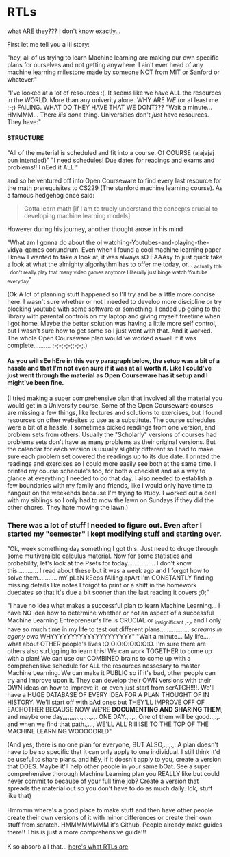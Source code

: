 # RTLs
what ARE they??? I don't know exactly...

First let me tell you a lil story:

"hey, all of us trying to learn Machine learning are making our own specific plans for ourselves and not getting anywhere. I ain't ever head of any machine learning milestone made by someone NOT from MIT or Sanford or whatever."

"I've looked at a lot of resources :(. It seems like we have ALL the resources in the WORLD. More than any univerity alone. WHY ARE *WE* (or at least me ;-;) FAILING. WHAT DO THEY HAVE THAT WE DONT???
"Wait a minute... HMMMM... There *iiis oone* thing. Universities don't *just* have resources. They have:"
<h4>STRUCTURE</h4>
"All of the material is scheduled and fit into a course. Of COURSE (ajajajaj pun intended)"
"I need schedules! Due dates for readings and exams and problems!! I nEed it ALL."

and so he ventured off into Open Courseware to find every last resource for the math prerequisites to CS229 (The stanford machine learning course). As a famous hedgehog once said:

>Gotta learn math [if I am to truely understand the concepts crucial to developing machine learning models]

However during his journey, another thought arose in his mind

"What am I gonna do about the ol watching-Youtubes-and-playing-the-vidya-games conundrum. Even when I found a cool machine learning paper I knew I wanted to take a look at, it was always sO EAAAsy to just quick take a look at what the almighty algorhythm has to offer me today, or... <sub>actually tbh I don't really play that many video games anymore I literally just binge watch Youtube everyday</sub>"

(Ok A lot of planning stuff happened so I'll try and be a little more concise here. I wasn't sure whether or not I needed to develop more discipline or try blocking youtube with some software or something. I ended up going to the library with parental controls on my laptop and giving myself freetime when I got home. Maybe the better solution was having a little more self control, but I wasn't sure how to get some so I just went with that. And it worked. The whole Open Courseware plan would've worked aswell if it was complete.......... ;-;-;-;-;;-;-;.)


<h4>As you will sEe hEre in this very paragraph below, the setup was a bit of a hassle and that I'm not even sure if it was at all worth it. Like I could've just went through the material as Open Courseware has it setup and I might've been fine.</h4>
(I tried making a super comprehensive plan that involved all the material you would get in a University course. Some of the Open Courseware courses are missing a few things, like lectures and solutions to exercises, but I found resources on other websites to use as a substitute. The course schedules were a bit of a hassle. I sometimes picked readings from one version, and problem sets from others. Usually the "Scholarly" versions of courses had problems sets don't have as many problems as their original versions. But the calendar for each version is usually slightly different so I had to make sure each problem set covered the readings up to its due date. I printed the readings and exercises so I could more easily see both at the same time. I printed my course schedule's too, for both a checklist and as a way to glance at everything I needed to do that day. I also needed to establish a few boundaries with my family and friends, like I would only have time to hangout on the weekends because I'm trying to study. I worked out a deal with my siblings so I only had to mow the lawn on Sundays if they did the other chores. They hate mowing the lawn.)

<h3>There was a lot of stuff I needed to figure out. Even after I started my "semester" I kept modifying stuff and starting over.</h3>

"Ok, week something day something I got this. Just need to druge through some multivaraible calculus material. Now for some statistics and probability, let's look at the Psets for today................ I don't know this............ I read about these but it was a week ago and I forgot how to solve them........... mY pLaN kEeps fAlling apArt I'm CONSTANTLY finding missing details like notes I forgot to print or a shift in the homework duedates so that it's due a bit sooner than the last reading it covers ;0;"


"I have no idea what makes a successful plan to learn Machine Learning... I have NO idea how to determine whether or not an aspect of a successful Machine Learning Entrepreneur's life is CRUCIAL or <sub>insignificant ;-;</sub>, and I only have so much time in my life to test out different plans................. *screams in agony owo* WHYYYYYYYYYYYYYYYYYYYY"
"Wait a minute... My life.... what about OTHER people's lives :O:O:O:O:O:O:O:O. I'm sure there are others also strUggling to learn this! We can work TOGETHER to come up with a plan! We can use our COMBINED brains to come up with a comprehensive schedule for ALL the resources nessesary to master Machine Learning. We can make it PUBLIC so if it's bad, other people can try and improve upon it. They can develop their OWN versions with their OWN ideas on how to improve it, or even just start from scrATCH!!!!. We'll have a HUGE DATABASE OF EVERY IDEA FOR A PLAN THOUGHT OF IN HISTORY. We'll start off with bAd ones but THEY'LL IMPROVE OFF OF EACHOTHER BECAUSE NOW WE'RE **DOCUMENTING AND SHARING THEM**, and maybe one day,,,,,,,,.,.,.,..,.,. ONE DAY.,..,., One of them will be good..,.,. and when we find that path.,.,., WE'LL ALL RIIIIISE TO THE TOP OF THE MACHINE LEARNING WOOOOORLD"

(And yes, there is no one plan for everyone, BUT ALSO,.,.,.,. A plan doesn't have to be so specific that it can only apply to one individual. I still think it'd be useful to share plans. and hEy, if it doesn't apply to you, create a version that DOES. Maybe it'll help other people in your same bOat. See a super comprehensive thorough Machine Learning plan you REALLY like but could never commit to because of your full time job? Create a version that spreads the material out so you don't have to do as much daily. Idk, stuff like that)
<br><br>
Hmmmm where's a good place to make stuff and then have other people create their own versions of it with minor differences or create their own stuff from scratch. HMMMMMMMM it's Github. People already make guides there!! This is just a more comprehensive guide!!!
<br><br>
K so absorb all that... [here's what RTLs are](https://github.com/BobbertSmithony/RTLs/blob/main/constrUCTION%20zONE%20(drafts)/Explanation%20no.1.md)
